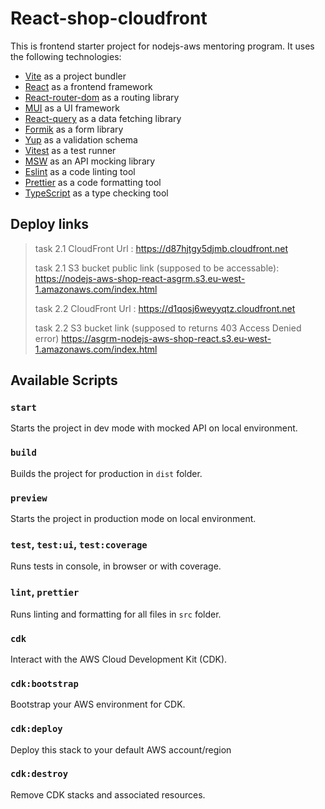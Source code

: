 # React-shop-cloudfront

This is frontend starter project for nodejs-aws mentoring program. It uses the following technologies:

- [Vite](https://vitejs.dev/) as a project bundler
- [React](https://beta.reactjs.org/) as a frontend framework
- [React-router-dom](https://reactrouterdotcom.fly.dev/) as a routing library
- [MUI](https://mui.com/) as a UI framework
- [React-query](https://react-query-v3.tanstack.com/) as a data fetching library
- [Formik](https://formik.org/) as a form library
- [Yup](https://github.com/jquense/yup) as a validation schema
- [Vitest](https://vitest.dev/) as a test runner
- [MSW](https://mswjs.io/) as an API mocking library
- [Eslint](https://eslint.org/) as a code linting tool
- [Prettier](https://prettier.io/) as a code formatting tool
- [TypeScript](https://www.typescriptlang.org/) as a type checking tool

## Deploy links

> task 2.1 CloudFront Url : <https://d87hjtgy5djmb.cloudfront.net>
>
> task 2.1 S3 bucket public link (supposed to be accessable): <https://nodejs-aws-shop-react-asgrm.s3.eu-west-1.amazonaws.com/index.html>
>
> task 2.2 CloudFront Url : <https://d1qosj6weyyqtz.cloudfront.net>
>
> task 2.2 S3 bucket link (supposed to returns 403 Access Denied error) <https://asgrm-nodejs-aws-shop-react.s3.eu-west-1.amazonaws.com/index.html>

## Available Scripts

### `start`

Starts the project in dev mode with mocked API on local environment.

### `build`

Builds the project for production in `dist` folder.

### `preview`

Starts the project in production mode on local environment.

### `test`, `test:ui`, `test:coverage`

Runs tests in console, in browser or with coverage.

### `lint`, `prettier`

Runs linting and formatting for all files in `src` folder.

### `cdk`

Interact with the AWS Cloud Development Kit (CDK).

### `cdk:bootstrap`

Bootstrap your AWS environment for CDK.

### `cdk:deploy`

Deploy this stack to your default AWS account/region

### `cdk:destroy`

Remove CDK stacks and associated resources.


